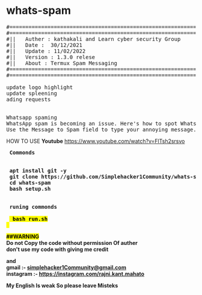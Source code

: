 # whats-spam
<pre>
#==============================================================>
#==============================================================>
#||   Auther : kathakali and Learn cyber security Group      ||
#||   Date :  30/12/2021                                     ||
#||   Update : 11/02/2022                                    ||
#||   Version : 1.3.0 relese                                   ||
#||   About : Termux Spam Messaging                          ||
#==============================================================>
#==============================================================>

update logo highlight
update spleening
ading requests 


Whatsapp spaming
WhatsApp spam is becoming an issue. Here's how to spot WhatsApp dangers and what you can do to stay safe and secure.
Use the Message to Spam field to type your annoying message. The free version of WhatsApp
</pre>
HOW TO USE
<b>Youtube</b>
 https://www.youtube.com/watch?v=FlTsh2srsvo
<pre>
<b> Commonds


 apt install git -y
 git clone https://github.com/Simplehacker1Community/whats-spam
 cd whats-spam
 bash setup.sh
 
 
 runing commonds
  
 <mark> bash run.sh
 </pre>
 <mark> ##WARNING </mark> 
 <br>
 Do not Copy the code without permission Of auther
 <br>
 don't use my code with giving me credit 
 
 and <br>
 gmail :- simplehacker1Community@gmail.com <br>
 instagram :- https://instagram.com/rajni.kant.mahato
 
 My English Is weak So please leave Misteks
